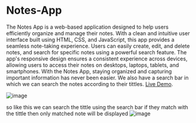 # Notes-App
The Notes App is a web-based application designed to help users efficiently organize and manage their notes. With a clean and intuitive user interface built using HTML, CSS, and JavaScript, this app provides a seamless note-taking experience. Users can easily create, edit, and delete notes, and search for specific notes using a powerful search feature. The app's responsive design ensures a consistent experience across devices, allowing users to access their notes on desktops, laptops, tablets, and smartphones. With the Notes App, staying organized and capturing important information has never been easier. We also have a search bar in which we can search the notes according to their tittles. [Live Demo](https://pranav-nani.github.io/Notes-App/).

![image](https://github.com/pranav-nani/Notes-App/assets/88759848/3e06f7cd-8616-4c6a-8998-a5cf384831d2)

so like this we can search the tittle using the search bar if they match with the tittle then only matched note will be displayed 
![image](https://github.com/pranav-nani/Notes-App/assets/88759848/039426f5-a874-474d-819d-d6fc1c8ba14c)


 
